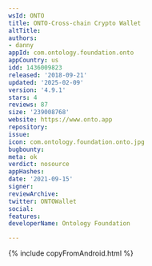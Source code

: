 ```yaml
---
wsId: ONTO
title: ONTO-Cross-chain Crypto Wallet
altTitle: 
authors:
- danny
appId: com.ontology.foundation.onto
appCountry: us
idd: 1436009823
released: '2018-09-21'
updated: '2025-02-09'
version: '4.9.1'
stars: 4
reviews: 87
size: '239008768'
website: https://www.onto.app
repository: 
issue: 
icon: com.ontology.foundation.onto.jpg
bugbounty: 
meta: ok
verdict: nosource
appHashes: 
date: '2021-09-15'
signer: 
reviewArchive: 
twitter: ONTOWallet
social: 
features: 
developerName: Ontology Foundation

---
```


{% include copyFromAndroid.html %}